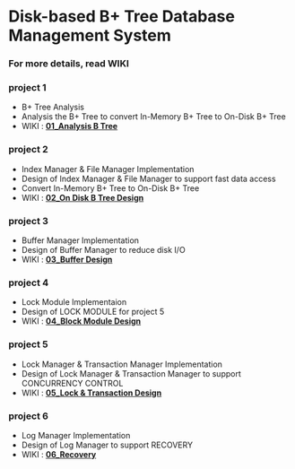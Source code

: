 # Disk-based B+ Tree Database Management System
### For more details, read WIKI

### project 1
  - B+ Tree Analysis
  - Analysis the B+ Tree to convert In-Memory B+ Tree to On-Disk B+ Tree
  - WIKI : **[01_Analysis B Tree](https://github.com/youngSSS/DBMS/wiki/01_Analysis-B--Tree)**

### project 2
  - Index Manager & File Manager Implementation
  - Design of Index Manager & File Manager to support fast data access
  - Convert In-Memory B+ Tree to On-Disk B+ Tree
  - WIKI : **[02_On Disk B Tree Design](https://github.com/youngSSS/DBMS/wiki/02_On-Disk-B--Tree-Design)**
  
### project 3
  - Buffer Manager Implementation
  - Design of Buffer Manager to reduce disk I/O
  - WIKI : **[03_Buffer Design](https://github.com/youngSSS/DBMS/wiki/03_Buffer-Design)**

### project 4
  - Lock Module Implementaion
  - Design of LOCK MODULE for project 5
  - WIKI : **[04_Block Module Design](https://github.com/youngSSS/DBMS/wiki/04_Block-Module-Design)**

### project 5
  - Lock Manager & Transaction Manager Implementation
  - Design of Lock Manager & Transaction Manager to support CONCURRENCY CONTROL
  - WIKI : **[05_Lock & Transaction Design](https://github.com/youngSSS/DBMS/wiki/05_Lock-&-Transaction-Design)**

### project 6
  - Log Manager Implementation
  - Design of Log Manager to support RECOVERY
  - WIKI : **[06_Recovery](https://github.com/youngSSS/DBMS/wiki/06_Recovery)**
